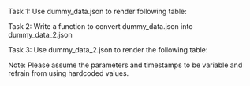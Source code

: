 Task 1: Use dummy_data.json to render following table:

Task 2: Write a function to convert dummy_data.json into dummy_data_2.json

Task 3: Use dummy_data_2.json to render the following table:

Note: Please assume the parameters and timestamps to be variable and refrain from using hardcoded values.